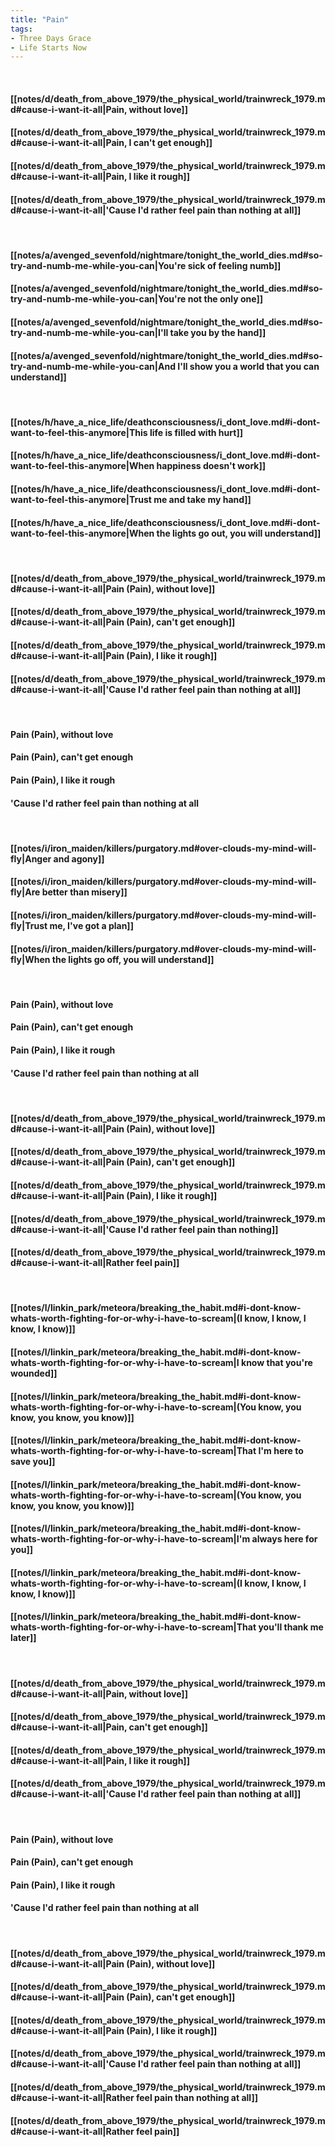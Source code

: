 ```yaml
---
title: "Pain"
tags:
- Three Days Grace
- Life Starts Now
---
```

&nbsp;
#### [[notes/d/death_from_above_1979/the_physical_world/trainwreck_1979.md#cause-i-want-it-all|Pain, without love]]
#### [[notes/d/death_from_above_1979/the_physical_world/trainwreck_1979.md#cause-i-want-it-all|Pain, I can't get enough]]
#### [[notes/d/death_from_above_1979/the_physical_world/trainwreck_1979.md#cause-i-want-it-all|Pain, I like it rough]]
#### [[notes/d/death_from_above_1979/the_physical_world/trainwreck_1979.md#cause-i-want-it-all|'Cause I'd rather feel pain than nothing at all]]
&nbsp;
#### [[notes/a/avenged_sevenfold/nightmare/tonight_the_world_dies.md#so-try-and-numb-me-while-you-can|You're sick of feeling numb]]
#### [[notes/a/avenged_sevenfold/nightmare/tonight_the_world_dies.md#so-try-and-numb-me-while-you-can|You're not the only one]]
#### [[notes/a/avenged_sevenfold/nightmare/tonight_the_world_dies.md#so-try-and-numb-me-while-you-can|I'll take you by the hand]]
#### [[notes/a/avenged_sevenfold/nightmare/tonight_the_world_dies.md#so-try-and-numb-me-while-you-can|And I'll show you a world that you can understand]]
&nbsp;
#### [[notes/h/have_a_nice_life/deathconsciousness/i_dont_love.md#i-dont-want-to-feel-this-anymore|This life is filled with hurt]]
#### [[notes/h/have_a_nice_life/deathconsciousness/i_dont_love.md#i-dont-want-to-feel-this-anymore|When happiness doesn't work]]
#### [[notes/h/have_a_nice_life/deathconsciousness/i_dont_love.md#i-dont-want-to-feel-this-anymore|Trust me and take my hand]]
#### [[notes/h/have_a_nice_life/deathconsciousness/i_dont_love.md#i-dont-want-to-feel-this-anymore|When the lights go out, you will understand]]
&nbsp;
#### [[notes/d/death_from_above_1979/the_physical_world/trainwreck_1979.md#cause-i-want-it-all|Pain (Pain), without love]]
#### [[notes/d/death_from_above_1979/the_physical_world/trainwreck_1979.md#cause-i-want-it-all|Pain (Pain), can't get enough]]
#### [[notes/d/death_from_above_1979/the_physical_world/trainwreck_1979.md#cause-i-want-it-all|Pain (Pain), I like it rough]]
#### [[notes/d/death_from_above_1979/the_physical_world/trainwreck_1979.md#cause-i-want-it-all|'Cause I'd rather feel pain than nothing at all]]
&nbsp;
#### Pain (Pain), without love
#### Pain (Pain), can't get enough
#### Pain (Pain), I like it rough
#### 'Cause I'd rather feel pain than nothing at all
&nbsp;
#### [[notes/i/iron_maiden/killers/purgatory.md#over-clouds-my-mind-will-fly|Anger and agony]]
#### [[notes/i/iron_maiden/killers/purgatory.md#over-clouds-my-mind-will-fly|Are better than misery]]
#### [[notes/i/iron_maiden/killers/purgatory.md#over-clouds-my-mind-will-fly|Trust me, I've got a plan]]
#### [[notes/i/iron_maiden/killers/purgatory.md#over-clouds-my-mind-will-fly|When the lights go off, you will understand]]
&nbsp;
#### Pain (Pain), without love
#### Pain (Pain), can't get enough
#### Pain (Pain), I like it rough
#### 'Cause I'd rather feel pain than nothing at all
&nbsp;
#### [[notes/d/death_from_above_1979/the_physical_world/trainwreck_1979.md#cause-i-want-it-all|Pain (Pain), without love]]
#### [[notes/d/death_from_above_1979/the_physical_world/trainwreck_1979.md#cause-i-want-it-all|Pain (Pain), can't get enough]]
#### [[notes/d/death_from_above_1979/the_physical_world/trainwreck_1979.md#cause-i-want-it-all|Pain (Pain), I like it rough]]
#### [[notes/d/death_from_above_1979/the_physical_world/trainwreck_1979.md#cause-i-want-it-all|'Cause I'd rather feel pain than nothing]]
#### [[notes/d/death_from_above_1979/the_physical_world/trainwreck_1979.md#cause-i-want-it-all|Rather feel pain]]
&nbsp;
#### [[notes/l/linkin_park/meteora/breaking_the_habit.md#i-dont-know-whats-worth-fighting-for-or-why-i-have-to-scream|(I know, I know, I know, I know)]]
#### [[notes/l/linkin_park/meteora/breaking_the_habit.md#i-dont-know-whats-worth-fighting-for-or-why-i-have-to-scream|I know that you're wounded]]
#### [[notes/l/linkin_park/meteora/breaking_the_habit.md#i-dont-know-whats-worth-fighting-for-or-why-i-have-to-scream|(You know, you know, you know, you know)]]
#### [[notes/l/linkin_park/meteora/breaking_the_habit.md#i-dont-know-whats-worth-fighting-for-or-why-i-have-to-scream|That I'm here to save you]]
#### [[notes/l/linkin_park/meteora/breaking_the_habit.md#i-dont-know-whats-worth-fighting-for-or-why-i-have-to-scream|(You know, you know, you know, you know)]]
#### [[notes/l/linkin_park/meteora/breaking_the_habit.md#i-dont-know-whats-worth-fighting-for-or-why-i-have-to-scream|I'm always here for you]]
#### [[notes/l/linkin_park/meteora/breaking_the_habit.md#i-dont-know-whats-worth-fighting-for-or-why-i-have-to-scream|(I know, I know, I know, I know)]]
#### [[notes/l/linkin_park/meteora/breaking_the_habit.md#i-dont-know-whats-worth-fighting-for-or-why-i-have-to-scream|That you'll thank me later]]
&nbsp;
#### [[notes/d/death_from_above_1979/the_physical_world/trainwreck_1979.md#cause-i-want-it-all|Pain, without love]]
#### [[notes/d/death_from_above_1979/the_physical_world/trainwreck_1979.md#cause-i-want-it-all|Pain, can't get enough]]
#### [[notes/d/death_from_above_1979/the_physical_world/trainwreck_1979.md#cause-i-want-it-all|Pain, I like it rough]]
#### [[notes/d/death_from_above_1979/the_physical_world/trainwreck_1979.md#cause-i-want-it-all|'Cause I'd rather feel pain than nothing at all]]
&nbsp;
#### Pain (Pain), without love
#### Pain (Pain), can't get enough
#### Pain (Pain), I like it rough
#### 'Cause I'd rather feel pain than nothing at all
&nbsp;
#### [[notes/d/death_from_above_1979/the_physical_world/trainwreck_1979.md#cause-i-want-it-all|Pain (Pain), without love]]
#### [[notes/d/death_from_above_1979/the_physical_world/trainwreck_1979.md#cause-i-want-it-all|Pain (Pain), can't get enough]]
#### [[notes/d/death_from_above_1979/the_physical_world/trainwreck_1979.md#cause-i-want-it-all|Pain (Pain), I like it rough]]
#### [[notes/d/death_from_above_1979/the_physical_world/trainwreck_1979.md#cause-i-want-it-all|'Cause I'd rather feel pain than nothing at all]]
#### [[notes/d/death_from_above_1979/the_physical_world/trainwreck_1979.md#cause-i-want-it-all|Rather feel pain than nothing at all]]
#### [[notes/d/death_from_above_1979/the_physical_world/trainwreck_1979.md#cause-i-want-it-all|Rather feel pain]]
